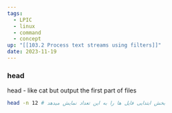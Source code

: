 ```yaml
---
tags:
  - LPIC
  - linux
  - command
  - concept
up: "[[103.2 Process text streams using filters]]"
date: 2023-11-19
---
```

### head
head - like cat but output the first part of files
```bash
head -n 12 # بخش ابتدایی فایل ها را به این تعداد نمایش میدهد
```
